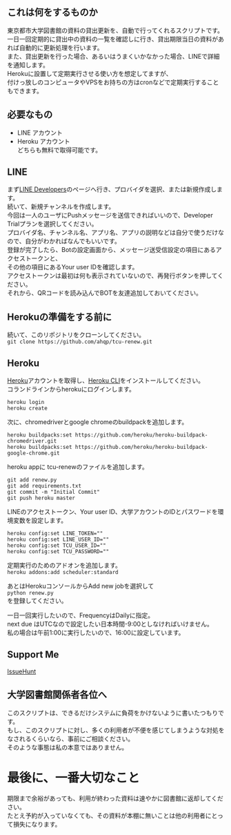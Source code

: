 ## これは何をするものか  
東京都市大学図書館の資料の貸出更新を、自動で行ってくれるスクリプトです。  
一日一回定期的に貸出中の資料の一覧を確認しに行き、貸出期限当日の資料があれば自動的に更新処理を行います。  
また、貸出更新を行った場合、あるいはうまくいかなかった場合、LINEで詳細を通知します。  
Herokuに設置して定期実行させる使い方を想定してますが、  
付けっ放しのコンピュータやVPSをお持ちの方はcronなどで定期実行することもできます。  

## 必要なもの  
- LINE アカウント  
- Heroku アカウント  
 どちらも無料で取得可能です。  

## LINE  
まず[LINE Developers](https://developers.line.biz/en/)のページへ行き、プロバイダを選択、または新規作成します。  
続いて、新規チャンネルを作成します。  
今回は一人のユーザにPushメッセージを送信できればいいので、Developer Trialプランを選択してください。  
プロバイダ名、チャンネル名、アプリ名、アプリの説明などは自分で使うだけなので、自分がわかればなんでもいいです。  
登録が完了したら、Botの設定画面から、メッセージ送受信設定の項目にあるアクセストークンと、  
その他の項目にあるYour user IDを確認します。  
アクセストークンは最初は何も表示されていないので、再発行ボタンを押してください。  
それから、QRコードを読み込んでBOTを友達追加しておいてください。  

## Herokuの準備をする前に  
続いて、このリポジトリをクローンしてください。  
`git clone https://github.com/ahqp/tcu-renew.git`  

## Heroku
[Heroku](https://www.heroku.com/)アカウントを取得し、[Heroku CLI](https://devcenter.heroku.com/articles/heroku-cli)をインストールしてください。  
コランドラインからherokuにログインします。  
```
heroku login
heroku create
```
次に、chromedriverとgoogle chromeのbuildpackを追加します。  
```
heroku buildpacks:set https://github.com/heroku/heroku-buildpack-chromedriver.git
heroku buildpacks:set https://github.com/heroku/heroku-buildpack-google-chrome.git
```
heroku appに tcu-renewのファイルを追加します。  
```
git add renew.py
git add requirements.txt
git commit -m "Initial Commit"
git push heroku master
```
LINEのアクセストークン、Your user ID、大学アカウントのIDとパスワードを環境変数を設定します。  
```
heroku config:set LINE_TOKEN=""
heroku config:set LINE_USER_ID=""
heroku config:set TCU_USER_ID=""
heroku config:set TCU_PASSWORD=""
```
<!--
ここまできたら設置したheroku app を試しに実行してみましょう  
`heroku run -a python renew.py ` )
実行がうまくいっていれば、
-->
定期実行のためのアドオンを追加します。  
`heroku addons:add scheduler:standard`  

あとはHerokuコンソールからAdd new jobを選択して  
`python renew.py`  
を登録してください。  

一日一回実行したいので、FrequencyはDailyに指定。  
next due はUTCなので設定したい日本時間-9:00としなければいけません。  
私の場合は午前1:00に実行したいので、16:00に設定しています。  

## Support Me  
[IssueHunt](https://issuehunt.io/repos/160844308)  
## 大学図書館関係者各位へ  
このスクリプトは、できるだけシステムに負荷をかけないように書いたつもりです。  
もし、このスクリプトに対し、多くの利用者が不便を感じてしまうような対処をなされるくらいなら、事前にご相談ください。  
そのような事態は私の本意ではありません。  

# 最後に、一番大切なこと

期限まで余裕があっても、利用が終わった資料は速やかに図書館に返却してください。  
たとえ予約が入っていなくても、その資料が本棚に無いことは他の利用者にとって損失になります。  
